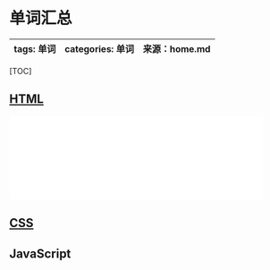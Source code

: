 # 单词汇总

| tags: 单词 | categories: 单词 | 来源：home.md |
| ---------- | ---------------- | ------------- |

[TOC]

## [HTML](HTML.md)

 <iframe height=auto  
 width=90%
 src="HTML.md"  
 frameborder=0  
 allowfullscreen>
 </iframe>

## [CSS](CSS.md)

## JavaScript
